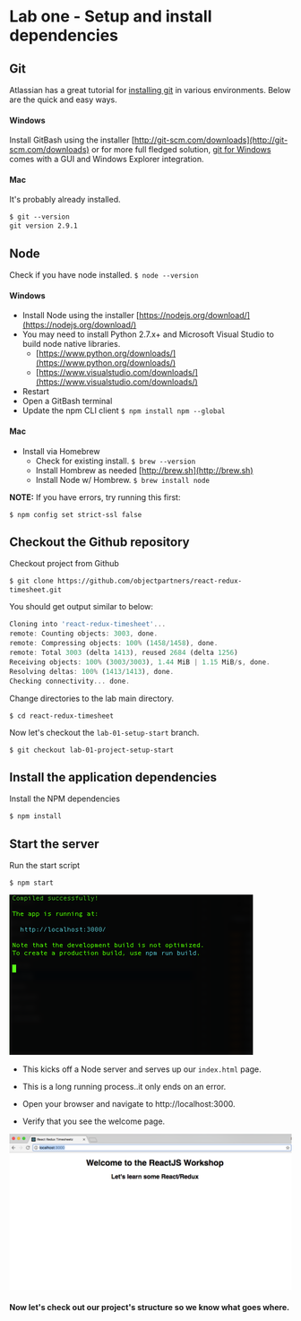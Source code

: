 # Lab one - Setup and install dependencies

## Git
Atlassian has a great tutorial for [installing git](https://www.atlassian.com/git/tutorials/install-git) 
in various environments. Below are the quick and easy ways.
#### Windows
Install GitBash using the installer [http://git-scm.com/downloads](http://git-scm.com/downloads) 
or for more full fledged solution, [git for Windows](https://git-for-windows.github.io/) comes with a GUI 
and Windows Explorer integration.

#### Mac
It's probably already installed.
```
$ git --version
git version 2.9.1
```

## Node
Check if you have node installed. `$ node --version`
#### Windows
* Install Node using the installer [https://nodejs.org/download/](https://nodejs.org/download/)
* You may need to install Python 2.7.x+ and Microsoft Visual Studio to build node native libraries. 
    * [https://www.python.org/downloads/](https://www.python.org/downloads/)
    * [https://www.visualstudio.com/downloads/](https://www.visualstudio.com/downloads/)
* Restart
* Open a GitBash terminal
* Update the npm CLI client  ```$ npm install npm --global```

#### Mac
* Install via Homebrew
    * Check for existing install. `$ brew --version`
    * Install Hombrew as needed [http://brew.sh](http://brew.sh)
    * Install Node w/ Hombrew. `$ brew install node`

**NOTE:** If you have errors, try running this first:
```
$ npm config set strict-ssl false
```

## Checkout the Github repository

Checkout project from Github
```
$ git clone https://github.com/objectpartners/react-redux-timesheet.git
```

You should get output similar to below:
```javascript
Cloning into 'react-redux-timesheet'...
remote: Counting objects: 3003, done.
remote: Compressing objects: 100% (1458/1458), done.
remote: Total 3003 (delta 1413), reused 2684 (delta 1256)
Receiving objects: 100% (3003/3003), 1.44 MiB | 1.15 MiB/s, done.
Resolving deltas: 100% (1413/1413), done.
Checking connectivity... done.
```

Change directories to the lab main directory.
```
$ cd react-redux-timesheet
```

Now let's checkout the `lab-01-setup-start` branch.
```
$ git checkout lab-01-project-setup-start
```

## Install the application dependencies

Install the NPM dependencies
```
$ npm install
```

## Start the server

Run the start script
```
$ npm start
```
![](img/lab01/npm.start.png)

- This kicks off a Node server and serves up our `index.html` page.

- This is a long running process..it only ends on an error.

- Open your browser and navigate to http://localhost:3000.

- Verify that you see the welcome page.

![](img/lab01/welcome.png)

#### Now let's check out our project's structure so we know what goes where.
